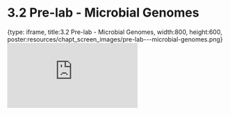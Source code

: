 # 3.2 Pre-lab - Microbial Genomes
 
{type: iframe, title:3.2 Pre-lab - Microbial Genomes, width:800, height:600, poster:resources/chapt_screen_images/pre-lab---microbial-genomes.png}
![](http://science.c-moor.org/CURE-MicrobialMysteries/pre-lab---microbial-genomes.html)
 

 

